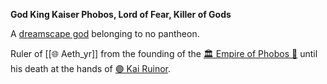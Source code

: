 **God King Kaiser Phobos, Lord of Fear, Killer of Gods**

A [ dreamscape god](🛐%20Dreamscape%20Gods) belonging to no pantheon.

Ruler of [[🌐 Aeth_yr]] from the founding of the [🏛 Empire of Phobos 🔶](🏛%20Empire%20of%20Phobos%20🔶.md) until his death at the hands of [🟣 Kai Ruinor](🟣%20Kai%20Ruinor.md).